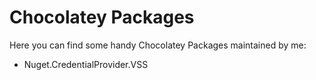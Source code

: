 # Chocolatey Packages
Here you can find some handy Chocolatey Packages maintained by me:

* Nuget.CredentialProvider.VSS
